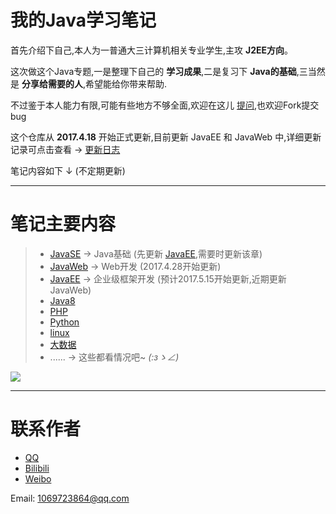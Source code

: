 # 我的Java学习笔记

首先介绍下自己,本人为一普通大三计算机相关专业学生,主攻 **J2EE方向**。

这次做这个Java专题,一是整理下自己的 **学习成果**,二是复习下 **Java的基础**,三当然是 **分享给需要的人**,希望能给你带来帮助.

不过鉴于本人能力有限,可能有些地方不够全面,欢迎在这儿 [提问](https://github.com/QCXZF/Java-Journey/issues/new),也欢迎Fork提交bug

这个仓库从 **2017.4.18** 开始正式更新,目前更新 JavaEE 和 JavaWeb 中,详细更新记录可点击查看 → [更新日志](/更新日志.md)

笔记内容如下 ↓ (不定期更新)

---

# 笔记主要内容

>- [JavaSE](/01章-JavaSE) -> Java基础 (先更新 [JavaEE](/03章-JavaEE),需要时更新该章)
>- [JavaWeb](/02章-JavaWeb) -> Web开发 (2017.4.28开始更新)
>- [JavaEE](/03章-JavaEE) -> 企业级框架开发 (预计2017.5.15开始更新,近期更新 JavaWeb)
>- [Java8]()
>- [PHP]()
>- [Python]()
>- [linux]()
>- [大数据]()
>- ...... -> 这些都看情况吧~ _(:зゝ∠)_

![](http://www.techug.com/wordpress/wp-content/uploads/2017/03/18ac000685e2513fbc93.gif)

---

# 联系作者

- [QQ](http://wpa.qq.com/msgrd?v=3&uin=1069723864&site=qq&menu=yes)
- [Bilibili](http://space.bilibili.com/6988203/)
- [Weibo](http://weibo.com/u/5454971458)

Email: 1069723864@qq.com
